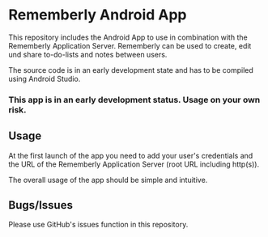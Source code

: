 # Rememberly Android App
This repository includes the Android App to use in combination with the Rememberly Application Server. Rememberly can be used to create, edit und share to-do-lists and notes between users.

 The source code is in an early development state and has to be compiled using Android Studio.
 
 ### This app is in an early development status. Usage on your own risk.

## Usage
At the first launch of the app you need to add your user's credentials and the URL of the Rememberly Application Server (root URL including http(s)).

The overall usage of the app should be simple and intuitive.

## Bugs/Issues
Please use GitHub's issues function in this repository.
